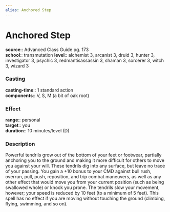 ```yaml
---
alias: Anchored Step
---
```


# Anchored Step 

**source**:: Advanced Class Guide pg. 173  
**school**:: transmutation
**level**:: alchemist 3, arcanist 3, druid 3, hunter 3, investigator 3, psychic 3, redmantisassassin 3, shaman 3, sorcerer 3, witch 3, wizard 3

### Casting 

**casting-time**:: 1 standard action  
**components**:: V, S, M (a bit of oak root)

### Effect 

**range**:: personal  
**target**:: you  
**duration**:: 10 minutes/level (D)

### Description 

Powerful tendrils grow out of the bottom of your feet or footwear, partially anchoring you to the ground and making it more difficult for others to move you against your will. These tendrils dig into any surface, but leave no trace of your passing. You gain a +10 bonus to your CMD against bull rush, overrun, pull, push, reposition, and trip combat maneuvers, as well as any other effect that would move you from your current position (such as being swallowed whole) or knock you prone. The tendrils slow your movement, however; your speed is reduced by 10 feet (to a minimum of 5 feet). This spell has no effect if you are moving without touching the ground (climbing, flying, swimming, and so on).
